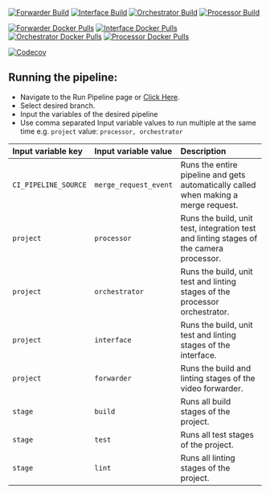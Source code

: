 [![Forwarder Build](https://github.com/UU-tracktech/tracktech/actions/workflows/Forwarder_Build.yml/badge.svg)](https://github.com/UU-tracktech/tracktech/actions/workflows/Forwarder_Build.yml)
[![Interface Build](https://github.com/UU-tracktech/tracktech/actions/workflows/Interface_Build.yml/badge.svg)](https://github.com/UU-tracktech/tracktech/actions/workflows/Interface_Build.yml)
[![Orchestrator Build](https://github.com/UU-tracktech/tracktech/actions/workflows/Orchestrator_Build.yml/badge.svg)](https://github.com/UU-tracktech/tracktech/actions/workflows/Orchestrator_Build.yml)
[![Processor Build](https://github.com/UU-tracktech/tracktech/actions/workflows/Processor_Build.yml/badge.svg)](https://github.com/UU-tracktech/tracktech/actions/workflows/Processor_Build.yml)

[![Forwarder Docker Pulls](https://img.shields.io/docker/pulls/tracktech/forwarder?label=Forwarder%20Docker%20Pulls)](https://hub.docker.com/repository/docker/tracktech/forwarder)
[![Interface Docker Pulls](https://img.shields.io/docker/pulls/tracktech/interface?label=Interface%20Docker%20Pulls)](https://hub.docker.com/repository/docker/tracktech/interface)
[![Orchestrator Docker Pulls](https://img.shields.io/docker/pulls/tracktech/orchestrator?label=Orchestrator%20Docker%20Pulls)](https://hub.docker.com/repository/docker/tracktech/orchestrator)
[![Processor Docker Pulls](https://img.shields.io/docker/pulls/tracktech/processor?label=Processor%20Docker%20Pulls)](https://hub.docker.com/repository/docker/tracktech/processor)

[![Codecov](https://codecov.io/gh/UU-tracktech/tracktech/branch/develop/graph/badge.svg?token=swMWxrC43A)](https://codecov.io/gh/UU-tracktech/tracktech)

## Running the pipeline:

- Navigate to the Run Pipeline page or <a href="https://git.science.uu.nl/e.w.j.bangma/tracktech/-/pipelines/new" target="_blank">Click Here</a>.
- Select desired branch.
- Input the variables of the desired pipeline
- Use comma separated Input variable values to run multiple at the same time e.g. `project` value: `processor, orchestrator`

| Input variable key   | Input variable value  | Description                                                                             |
| :------------------- | :-------------------- | :-------------------------------------------------------------------------------------- |
| `CI_PIPELINE_SOURCE` | `merge_request_event` | Runs the entire pipeline and gets automatically called when making a merge request.     |
| `project`            | `processor`           | Runs the build, unit test, integration test and linting stages of the camera processor. |
| `project`            | `orchestrator`        | Runs the build, unit test and linting stages of the processor orchestrator.             |
| `project`            | `interface`           | Runs the build, unit test and linting stages of the interface.                          |
| `project`            | `forwarder`           | Runs the build and linting stages of the video forwarder.                               |
| `stage`              | `build`               | Runs all build stages of the project.                                                   |
| `stage`              | `test`                | Runs all test stages of the project.                                                    |
| `stage`              | `lint`                | Runs all linting stages of the project.                                                 |
